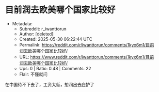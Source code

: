 # 目前润去欧美哪个国家比较好

- Metadata:
  - Subreddit: r_iwanttorun
  - Author: [deleted]
  - Created: 2025-05-30 06:22:44 UTC
  - Permalink: https://reddit.com/r/iwanttorun/comments/1kyx6m1/目前润去欧美哪个国家比较好/
  - URL: https://www.reddit.com/r/iwanttorun/comments/1kyx6m1/目前润去欧美哪个国家比较好/
  - Ups: 0 | Ratio: 0.48 | Comments: 22
  - Flair: 不懂就问


在中国待不下去了，工资太低，想润出去庇护了

